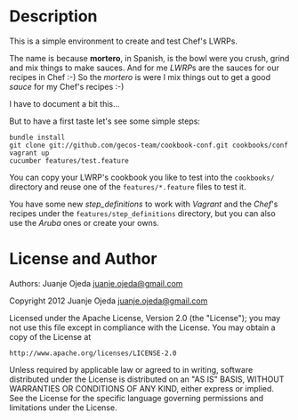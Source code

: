 Description
===========

This is a simple environment to create and test Chef's LWRPs.

The name is because **mortero**, in Spanish, is the bowl were you crush,
grind and mix things to make sauces. And for me *LWRP*s are the sauces
for our recipes in Chef :-)
So the *mortero* is were I mix things out to get a good *sauce* for
my Chef's recipes :-)

I have to document a bit this...

But to have a first taste let's see some simple steps:

    bundle install
    git clone git://github.com/gecos-team/cookbook-conf.git cookbooks/conf
    vagrant up
    cucumber features/test.feature

You can copy your LWRP's cookbook you like to test into the `cookbooks/`
directory and reuse one of the `features/*.feature` files to test it.

You have some new *step_definitions* to work with *Vagrant* and the *Chef*'s
recipes under the `features/step_definitions` directory, but you can also
use the *Aruba* ones or create your owns.


License and Author
==================

Authors: Juanje Ojeda <juanje.ojeda@gmail.com>

Copyright 2012 Juanje Ojeda <juanje.ojeda@gmail.com>

Licensed under the Apache License, Version 2.0 (the "License");
you may not use this file except in compliance with the License.
You may obtain a copy of the License at

    http://www.apache.org/licenses/LICENSE-2.0

Unless required by applicable law or agreed to in writing, software
distributed under the License is distributed on an "AS IS" BASIS,
WITHOUT WARRANTIES OR CONDITIONS OF ANY KIND, either express or implied.
See the License for the specific language governing permissions and
limitations under the License.

